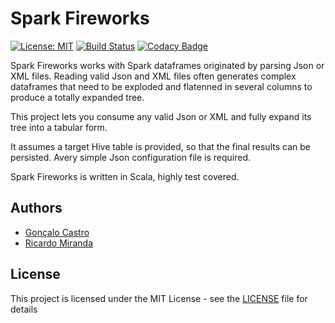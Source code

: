 # Spark Fireworks

[![License: MIT](https://img.shields.io/badge/License-MIT-yellow.svg)](https://opensource.org/licenses/MIT)
[![Build Status](https://travis-ci.org/sparkfireworks/spark-fireworks.svg?branch=master)](https://travis-ci.org/sparkfireworks/spark-fireworks)
[![Codacy Badge](https://api.codacy.com/project/badge/Grade/a0d361f5f03e45b4ae1d97d67145deee)](https://www.codacy.com/app/mail_62/spark-fireworks?utm_source=github.com&amp;utm_medium=referral&amp;utm_content=sparkfireworks/spark-fireworks&amp;utm_campaign=Badge_Grade)

Spark Fireworks works with Spark dataframes originated by parsing Json or XML files. Reading valid Json and XML files often generates complex dataframes that need to be exploded and flatenned in several columns to produce a totally expanded tree.

This project lets you consume any valid Json or XML and fully expand its tree into a tabular form.

It assumes a target Hive table is provided, so that the final results can be persisted. Avery simple Json configuration file is required.

Spark Fireworks is written in Scala, highly test covered.

## Authors
*   [Gonçalo Castro](https://github.comg/oncaloCCastro)
*   [Ricardo Miranda](https://github.com/ricardoMiranda)

## License
This project is licensed under the MIT License - see the [LICENSE](LICENSE) file for details
